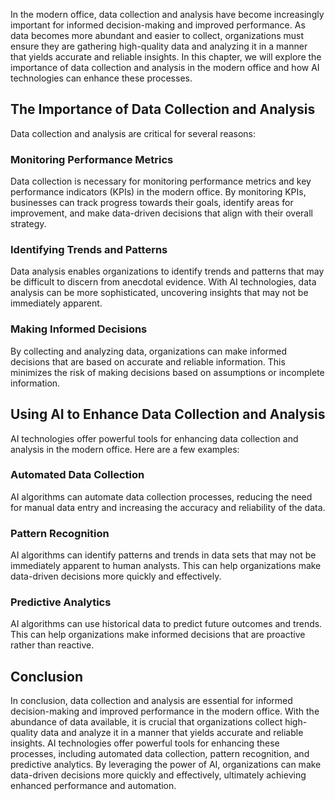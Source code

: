 
In the modern office, data collection and analysis have become increasingly important for informed decision-making and improved performance. As data becomes more abundant and easier to collect, organizations must ensure they are gathering high-quality data and analyzing it in a manner that yields accurate and reliable insights. In this chapter, we will explore the importance of data collection and analysis in the modern office and how AI technologies can enhance these processes.

The Importance of Data Collection and Analysis
----------------------------------------------

Data collection and analysis are critical for several reasons:

### Monitoring Performance Metrics

Data collection is necessary for monitoring performance metrics and key performance indicators (KPIs) in the modern office. By monitoring KPIs, businesses can track progress towards their goals, identify areas for improvement, and make data-driven decisions that align with their overall strategy.

### Identifying Trends and Patterns

Data analysis enables organizations to identify trends and patterns that may be difficult to discern from anecdotal evidence. With AI technologies, data analysis can be more sophisticated, uncovering insights that may not be immediately apparent.

### Making Informed Decisions

By collecting and analyzing data, organizations can make informed decisions that are based on accurate and reliable information. This minimizes the risk of making decisions based on assumptions or incomplete information.

Using AI to Enhance Data Collection and Analysis
------------------------------------------------

AI technologies offer powerful tools for enhancing data collection and analysis in the modern office. Here are a few examples:

### Automated Data Collection

AI algorithms can automate data collection processes, reducing the need for manual data entry and increasing the accuracy and reliability of the data.

### Pattern Recognition

AI algorithms can identify patterns and trends in data sets that may not be immediately apparent to human analysts. This can help organizations make data-driven decisions more quickly and effectively.

### Predictive Analytics

AI algorithms can use historical data to predict future outcomes and trends. This can help organizations make informed decisions that are proactive rather than reactive.

Conclusion
----------

In conclusion, data collection and analysis are essential for informed decision-making and improved performance in the modern office. With the abundance of data available, it is crucial that organizations collect high-quality data and analyze it in a manner that yields accurate and reliable insights. AI technologies offer powerful tools for enhancing these processes, including automated data collection, pattern recognition, and predictive analytics. By leveraging the power of AI, organizations can make data-driven decisions more quickly and effectively, ultimately achieving enhanced performance and automation.
